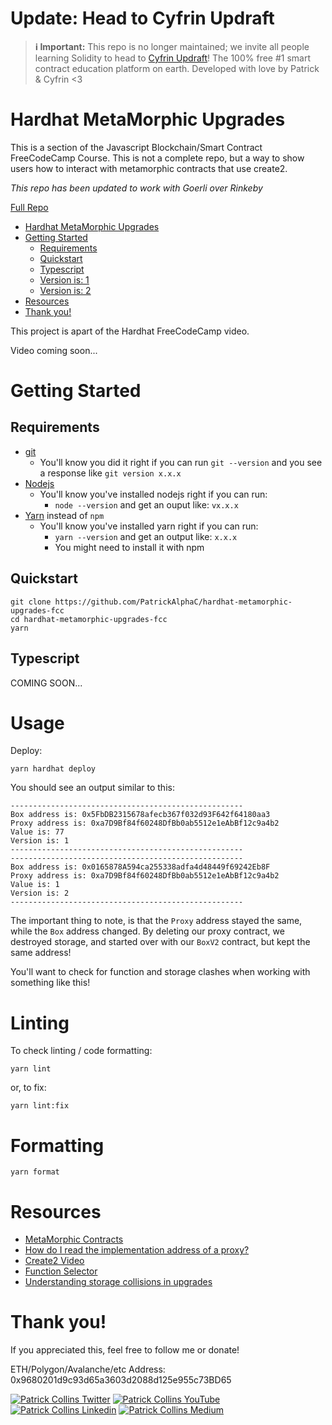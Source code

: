 # Update: Head to Cyfrin Updraft

> **ℹ️ Important:** This repo is no longer maintained; we invite all people learning Solidity to head to [Cyfrin Updraft](https://updraft.cyfrin.io/)! The 100% free #1 smart contract education platform on earth. Developed with love by Patrick & Cyfrin <3

# Hardhat MetaMorphic Upgrades

This is a section of the Javascript Blockchain/Smart Contract FreeCodeCamp Course. This is not a complete repo, but a way to show users how to interact with metamorphic contracts that use create2. 

*This repo has been updated to work with Goerli over Rinkeby*

[Full Repo](https://github.com/smartcontractkit/full-blockchain-solidity-course-js)

- [Hardhat MetaMorphic Upgrades](#hardhat-metamorphic-upgrades)
- [Getting Started](#getting-started)
  - [Requirements](#requirements)
  - [Quickstart](#quickstart)
  - [Typescript](#typescript)
  - [Version is: 1](#version-is-1)
  - [Version is: 2](#version-is-2)
- [Resources](#resources)
- [Thank you!](#thank-you)

This project is apart of the Hardhat FreeCodeCamp video.

Video coming soon...


# Getting Started

## Requirements

- [git](https://git-scm.com/book/en/v2/Getting-Started-Installing-Git)
  - You'll know you did it right if you can run `git --version` and you see a response like `git version x.x.x`
- [Nodejs](https://nodejs.org/en/)
  - You'll know you've installed nodejs right if you can run:
    - `node --version` and get an ouput like: `vx.x.x`
- [Yarn](https://classic.yarnpkg.com/lang/en/docs/install/) instead of `npm`
  - You'll know you've installed yarn right if you can run:
    - `yarn --version` and get an output like: `x.x.x`
    - You might need to install it with npm

## Quickstart

```
git clone https://github.com/PatrickAlphaC/hardhat-metamorphic-upgrades-fcc
cd hardhat-metamorphic-upgrades-fcc
yarn
```

## Typescript

COMING SOON...

<!-- For the typescript edition, run:

```
git checkout typescript
``` -->


# Usage

Deploy:

```
yarn hardhat deploy
```

You should see an output similar to this:

```
----------------------------------------------------
Box address is: 0x5FbDB2315678afecb367f032d93F642f64180aa3
Proxy address is: 0xa7D9Bf84f60248DfBb0ab5512e1eAbBf12c9a4b2
Value is: 77
Version is: 1
----------------------------------------------------
----------------------------------------------------
Box address is: 0x0165878A594ca255338adfa4d48449f69242Eb8F
Proxy address is: 0xa7D9Bf84f60248DfBb0ab5512e1eAbBf12c9a4b2
Value is: 1
Version is: 2
----------------------------------------------------
```

The important thing to note, is that the `Proxy` address stayed the same, while the `Box` address changed. By deleting our proxy contract, we destroyed storage, and started over with our `BoxV2` contract, but kept the same address!

You'll want to check for function and storage clashes when working with something like this!


# Linting

To check linting / code formatting:
```
yarn lint
```
or, to fix: 
```
yarn lint:fix
```


# Formatting

```
yarn format
```

# Resources 

- [MetaMorphic Contracts](https://medium.com/@0age/the-promise-and-the-peril-of-metamorphic-contracts-9eb8b8413c5e)
- [How do I read the implementation address of a proxy?](https://ethereum.stackexchange.com/questions/103143/how-do-i-get-the-implementation-contract-address-from-the-proxy-contract-address)
- [Create2 Video](https://www.youtube.com/watch?v=883-koWrsO4)
- [Function Selector](https://solidity-by-example.org/function-selector/)
- [Understanding storage collisions in upgrades](https://docs.openzeppelin.com/upgrades-plugins/1.x/proxies#storage-collisions-between-implementation-versions)

# Thank you!

If you appreciated this, feel free to follow me or donate!

ETH/Polygon/Avalanche/etc Address: 0x9680201d9c93d65a3603d2088d125e955c73BD65

[![Patrick Collins Twitter](https://img.shields.io/badge/Twitter-1DA1F2?style=for-the-badge&logo=twitter&logoColor=white)](https://twitter.com/PatrickAlphaC)
[![Patrick Collins YouTube](https://img.shields.io/badge/YouTube-FF0000?style=for-the-badge&logo=youtube&logoColor=white)](https://www.youtube.com/channel/UCn-3f8tw_E1jZvhuHatROwA)
[![Patrick Collins Linkedin](https://img.shields.io/badge/LinkedIn-0077B5?style=for-the-badge&logo=linkedin&logoColor=white)](https://www.linkedin.com/in/patrickalphac/)
[![Patrick Collins Medium](https://img.shields.io/badge/Medium-000000?style=for-the-badge&logo=medium&logoColor=white)](https://medium.com/@patrick.collins_58673/)
